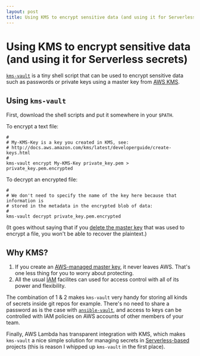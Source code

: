```yaml
---
layout: post
title: Using KMS to encrypt sensitive data (and using it for Serverless secrets)
---
```


# Using KMS to encrypt sensitive data (and using it for Serverless secrets)

[`kms-vault`](https://gist.github.com/hassy/96256cfde707fed40714c02b64f8049e) is a tiny shell script that can be used to encrypt sensitive data such as passwords or private keys using a master key from [AWS KMS](https://aws.amazon.com/kms/).

## Using `kms-vault`

First, download the shell scripts and put it somewhere in your `$PATH`.

To encrypt a text file:

```shell
#
# My-KMS-Key is a key you created in KMS, see:
# http://docs.aws.amazon.com/kms/latest/developerguide/create-keys.html
#
kms-vault encrypt My-KMS-Key private_key.pem > private_key.pem.encrypted
```

To decrypt an encrypted file:

```shell
#
# We don't need to specify the name of the key here because that information is 
# stored in the metadata in the encrypted blob of data:
#
kms-vault decrypt private_key.pem.encrypted
```

(It goes without saying that if you [delete the master key](http://docs.aws.amazon.com/kms/latest/developerguide/deleting-keys.html) that was used to encrypt a file, you won't be able to recover the plaintext.)

## Why KMS?

1. If you create an [AWS-managed master key](http://docs.aws.amazon.com/kms/latest/developerguide/concepts.html#master_keys), it never leaves AWS. That's one less thing for you to worry about protecting.
2. All the usual [IAM](https://aws.amazon.com/iam/) facilites can used for access control with all of its power and flexibility.

The combination of 1 & 2 makes `kms-vault` very handy for storing all kinds of secrets inside git repos for example. There's no need to share a password as is the case with [`ansible-vault`](http://docs.ansible.com/ansible/latest/playbooks_vault.html), and access to keys can be controlled with IAM policies on AWS accounts of other members of your team.

Finally, AWS Lambda has transparent integration with KMS, which makes `kms-vault` a nice simple solution for managing secrets in [Serverless-based](https://serverless.com/) projects (this is reason I whipped up `kms-vault` in the first place).

